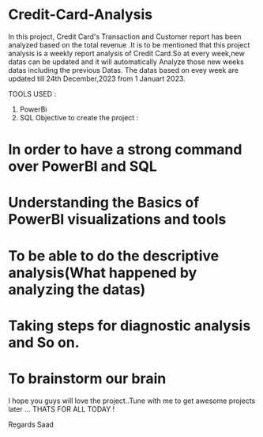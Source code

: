 # Credit-Card-Analysis
In this project, Credit Card's Transaction and Customer report has been analyzed based on the total revenue .It is to be mentioned that this project analysis is a weekly report analysis of 
Credit Card.So at every week,new datas can be updated and it will automatically Analyze those new weeks datas including the previous Datas. The  datas based on evey week  are updated  till 24th December,2023 from 1 Januart 2023.

TOOLS USED :
1) PowerBi
2) SQL
Objective to create the project :
  # In order to have a strong command over PowerBI and SQL
  # Understanding the Basics of PowerBI visualizations and tools
  # To be able to do the descriptive analysis(What happened by analyzing the datas)
  # Taking steps for diagnostic analysis and So on.
  # To brainstorm our brain 

  I hope you guys will love the project..Tune with me to get awesome projects later ... THATS FOR ALL TODAY !

  Regards
  Saad
